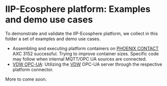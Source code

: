 # IIP-Ecosphere platform: Examples and demo use cases

To demonstrate and validate the IIP-Ecosphere platform, we collect in this folder a set of examples and demo use cases.

* Assembling and executing platform containers on [PHOENIX CONTACT](https://www.phoenixcontact.com) AXC 3152 successful. Trying to improve container sizes. Specific code may follow when internal MQTT/OPC UA sources are connected.
* [VDW OPC-UA](https://github.com/iip-ecosphere/platform/tree/main/platform/examples/examples.vdw/README.md): Utilizing the [VDW](https://vdw.de/) OPC-UA server through the respective platform connector.

More to come soon.